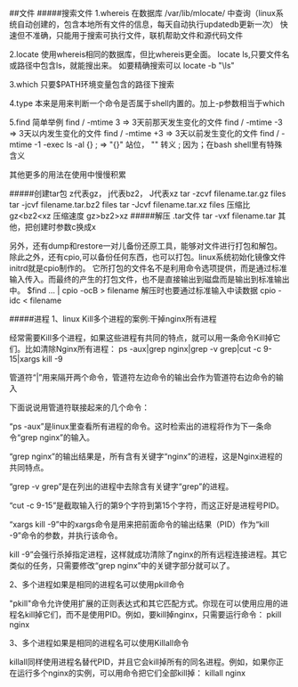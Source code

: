 ##文件
#####搜索文件
1.whereis
在数据库 /var/lib/mlocate/ 中查询（linux系统自动创建的，包含本地所有文件的信息，每天自动执行updatedb更新一次）
快速但不准确，只能用于搜索可执行文件，联机帮助文件和源代码文件

2.locate
使用whereis相同的数据库，但比whereis更全面。
locate ls,只要文件名或路径中包含ls，就能搜出来。
如要精确搜索可以 locate -b "\ls"

3.which
只要$PATH环境变量包含的路径下搜索

4.type
本来是用来判断一个命令是否属于shell内置的。加上-p参数相当于which

5.find
简单举例
find / -mtime 3 => 3天前那天发生变化的文件
find / -mtime -3 => 3天以内发生变化的文件
find / -mtime +3 => 3天以前发生变化的文件
find / -mtime -1  -exec ls -al {} \;  => "{}" 站位， "\" 转义 ; 因为；在bash shell里有特殊含义

其他更多的用法在使用中慢慢积累

#####创建tar包
z代表gz， j代表bz2， J代表xz
tar -zcvf filename.tar.gz files
tar -jcvf filename.tar.bz2 files
tar -Jcvf filename.tar.xz files
压缩比 gz<bz2<xz
压缩速度 gz>bz2>xz
#####解压
.tar文件 tar -vxf filename.tar
其他，把创建时参数c换成x

另外，还有dump和restore一对儿备份还原工具，能够对文件进行打包和解包。
除此之外，还有cpio,可以备份任何东西，也可以打包。linux系统初始化镜像文件initrd就是cpio制作的。
它所打包的文件名不是利用命令选项提供，而是通过标准输入传入。而最终的产生的打包文件，也不是直接输出到磁盘而是输出到标准输出中。
$find ... | cpio -ocB > filename
解压时也要通过标准输入中读数据
cpio -idc < filename

#####进程
1、linux Kill多个进程的案例:干掉nginx所有进程

经常需要Kill多个进程，如果这些进程有共同的特点，就可以用一条命令Kill掉它们。比如清除Nginx所有进程：
ps -aux|grep nginx|grep -v grep|cut -c 9-15|xargs kill -9

管道符“|”用来隔开两个命令，管道符左边命令的输出会作为管道符右边命令的输入

下面说说用管道符联接起来的几个命令：

“ps -aux”是linux里查看所有进程的命令。这时检索出的进程将作为下一条命令“grep nginx”的输入。

“grep nginx”的输出结果是，所有含有关键字“nginx”的进程，这是Nginx进程的共同特点。

“grep -v grep”是在列出的进程中去除含有关键字“grep”的进程。

“cut -c 9-15”是截取输入行的第9个字符到第15个字符，而这正好是进程号PID。

“xargs kill -9”中的xargs命令是用来把前面命令的输出结果（PID）作为“kill -9”命令的参数，并执行该命令。

kill -9”会强行杀掉指定进程，这样就成功清除了nginx的所有远程连接进程。其它类似的任务，只需要修改“grep nginx”中的关键字部分就可以了。

2、多个进程如果是相同的进程名可以使用pkill命令

"pkill"命令允许使用扩展的正则表达式和其它匹配方式。你现在可以使用应用的进程名kill掉它们，而不是使用PID。例如，要kill掉nginx，只需要运行命令：
pkill  nginx

3、多个进程如果是相同的进程名可以使用Killall命令

killall同样使用进程名替代PID，并且它会kill掉所有的同名进程。例如，如果你正在运行多个nginx的实例，可以用命令把它们全部kill掉：
killall  nginx


